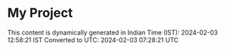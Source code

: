 # My Project

This content is dynamically generated in Indian Time (IST): 2024-02-03 12:58:21 IST
Converted to UTC: 2024-02-03 07:28:21 UTC
